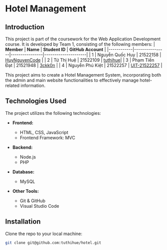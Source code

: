 # Hotel Management 

## Introduction
This project is part of the coursework for the Web Application Development course. It is developed by Team 1, consisting of the following members:
| **Member** | **Name**       | **Student ID** | **GitHub Account** |
|------------|----------------|----------------|---------------------|
| 1          | Nguyễn Quốc Huy       | 21522158         | <a href="https://github.com/HuyNguyenCode">HuyNguyenCode</a>   |
| 2          | Từ Thị Huệ     | 21522109    | <a href="https://github.com/tuthihue">tuthihue</a>|
| 3          | Phạm Tiến Đạt    | 21521948         | <a href="https://github.com/3ckk0n">3ckk0n</a> |
| 4          | Nguyễn Phú Kiệt      | 21522257       | <a href="https://github.com/UIT-21522257">UIT-21522257</a>  |



This project aims to create a Hotel Management System, incorporating both the admin and main website functionalities to effectively manage hotel-related information.

## Technologies Used
The project utilizes the following technologies:

- **Frontend:**
  - HTML, CSS, JavaScript
  - Frontend Framework: MVC

- **Backend:**
  - Node.js
  - PHP

- **Database:**
  - MySQL

- **Other Tools:**
  - Git & GitHub 
  - Visual Studio Code

## Installation
Clone the repo to your local machine:
   ```bash
   git clone git@github.com:tuthihue/hotel.git


